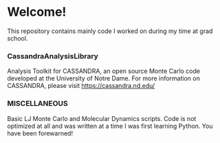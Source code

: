 # Welcome!

This repository contains mainly code I worked on during my time at grad school.

### CassandraAnalysisLibrary
Analysis Toolkit for CASSANDRA, an open source Monte Carlo code developed at the University of Notre Dame. For more information on CASSANDRA, please visit https://cassandra.nd.edu/

### MISCELLANEOUS 
Basic LJ Monte Carlo and Molecular Dynamics scripts. Code is not optimized at all and was written at a time I was first learning Python. You have been forewarned!

